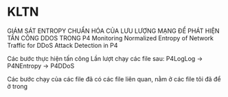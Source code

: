 # KLTN
GIÁM SÁT ENTROPY CHUẨN HÓA CỦA LƯU LƯỢNG MẠNG ĐỂ PHÁT HIỆN TẤN CÔNG DDOS TRONG P4
Monitoring Normalized Entropy of Network Traffic for DDoS Attack Detection in P4

Các bước thực hiện tấn công
Lần lượt chạy các file sau: P4LogLog -> P4NEntropy -> P4DDoS

Các bước chạy của các file đã có các file liên quan, nằm ở các file tôi đã để ở trong

